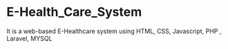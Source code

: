 # E-Health_Care_System
It is a web-based E-Healthcare system using HTML, CSS, Javascript, PHP , Laravel, MYSQL
